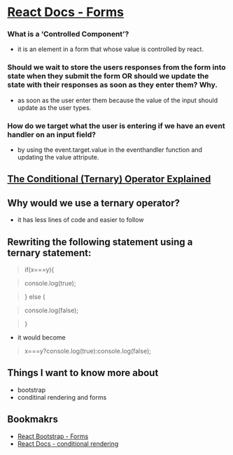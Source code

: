 # [React Docs - Forms](https://reactjs.org/docs/forms.html)

### What is a ‘Controlled Component’?
* it is an element in a form that whose value is controlled by react.



### Should we wait to store the users responses from the form into state when they submit the form OR should we update the state with their responses as soon as they enter them? Why.
* as soon as the user enter them because the value of the input should update as the user types.

### How do we target what the user is entering if we have an event handler on an input field?
* by using the event.target.value in the eventhandler function and updating the value attripute.


## [The Conditional (Ternary) Operator Explained](https://codeburst.io/javascript-the-conditional-ternary-operator-explained-cac7218beeff)

## Why would we use a ternary operator?
* it has less lines of code and easier to follow
## Rewriting the following statement using a ternary statement:
  >if(x===y){

 >console.log(true);

 > } else {

 >console.log(false);

 > }

 * it would become
 >x===y?console.log(true):console.log(false);











## Things I want to know more about
* bootstrap 
* conditinal rendering and forms

## Bookmakrs
* [React Bootstrap - Forms](https://react-bootstrap.github.io/components/forms/)
* [React Docs - conditional rendering](https://reactjs.org/docs/conditional-rendering.html)